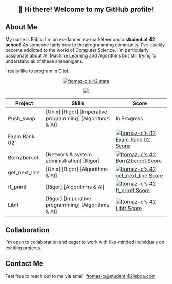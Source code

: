 <div align="center">
  
## 👋 **Hi there! Welcome to my GitHub profile!** 
</div>


## About Me
My name is Fábio. I'm an ex-dancer, ex-marketeer and a **student at 42 school**!
As someone fairly new to the programming community, I've quickly become addicted to the world of Computer Science.
I'm particularly passionate about AI, Machine Learning and Algorithms but still trying to understand all of these shenanigans.

I really like to program in C lol.

<p align="center">
  <a href="https://github.com/JaeSeoKim/badge42"><img src="https://badge42.vercel.app/api/v2/cll8aluis004008jmi3fl103a/stats?cursusId=21&coalitionId=112" alt="ftomaz-c's 42 stats" /></a>
</p>

<p align="center">
  <a href="https://skillicons.dev">
    <img src="https://skillicons.dev/icons?i=c,vscode,vim,docker,linux" />
  </a>
</p>

<div align="center">
  
|Project|Skills|Score|
|---|---|---|
|Push_swap|[Unix] [Rigor] [Imperative programming] [Algorithms & AI]| In Progress|
|Exam Rank 02|-|[![ftomaz-c's 42 Exam Rank 02 Score](https://badge42.vercel.app/api/v2/cll8aluis004008jmi3fl103a/project/3201301)](https://github.com/JaeSeoKim/badge42)|
|Born2beroot|[Network & system administration] [Rigor]|[![ftomaz-c's 42 Born2beroot Score](https://badge42.vercel.app/api/v2/cll8aluis004008jmi3fl103a/project/3177558)](https://github.com/JaeSeoKim/badge42)|
|get_next_line|[Unix] [Rigor] [Algorithms & AI]|[![ftomaz-c's 42 get_next_line Score](https://badge42.vercel.app/api/v2/cll8aluis004008jmi3fl103a/project/3104433)](https://github.com/JaeSeoKim/badge42)|
|ft_printf|[Rigor] [Algorithms & AI]|[![ftomaz-c's 42 ft_printf Score](https://badge42.vercel.app/api/v2/cll8aluis004008jmi3fl103a/project/3083805)](https://github.com/JaeSeoKim/badge42)|
|Libft|[Rigor] [Imperative programming] [Algorithms & AI]|[![ftomaz-c's 42 Libft Score](https://badge42.vercel.app/api/v2/cll8aluis004008jmi3fl103a/project/3060968)](https://github.com/JaeSeoKim/badge42)|

</div>

## Collaboration
I'm open to collaboration and eager to work with like-minded individuals on exciting projects.

## Contact Me
Feel free to reach out to me via email: [ftomaz-c@student.42lisboa.com](mailto:ftomaz-c@student.42lisboa.com)
